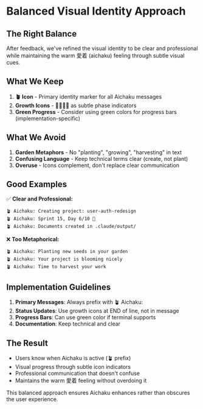 # Balanced Visual Identity Approach

## The Right Balance

After feedback, we've refined the visual identity to be clear and professional while maintaining the warm 愛着 (aichaku)
feeling through subtle visual cues.

## What We Keep

1. **🪴 Icon** - Primary identity marker for all Aichaku messages
2. **Growth Icons** - 🌱🌿🌳🍃 as subtle phase indicators
3. **Green Progress** - Consider using green colors for progress bars (implementation-specific)

## What We Avoid

1. **Garden Metaphors** - No "planting", "growing", "harvesting" in text
2. **Confusing Language** - Keep technical terms clear (create, not plant)
3. **Overuse** - Icons complement, don't replace clear communication

## Good Examples

✅ **Clear and Professional:**

```
🪴 Aichaku: Creating project: user-auth-redesign
🪴 Aichaku: Sprint 15, Day 6/10 🌿
🪴 Aichaku: Documents created in .claude/output/
```

❌ **Too Metaphorical:**

```
🪴 Aichaku: Planting new seeds in your garden
🪴 Aichaku: Your project is blooming nicely
🪴 Aichaku: Time to harvest your work
```

## Implementation Guidelines

1. **Primary Messages**: Always prefix with 🪴 Aichaku:
2. **Status Updates**: Use growth icons at END of line, not in message
3. **Progress Bars**: Can use green color if terminal supports
4. **Documentation**: Keep technical and clear

## The Result

- Users know when Aichaku is active (🪴 prefix)
- Visual progress through subtle icon indicators
- Professional communication that doesn't confuse
- Maintains the warm 愛着 feeling without overdoing it

This balanced approach ensures Aichaku enhances rather than obscures the user experience.
